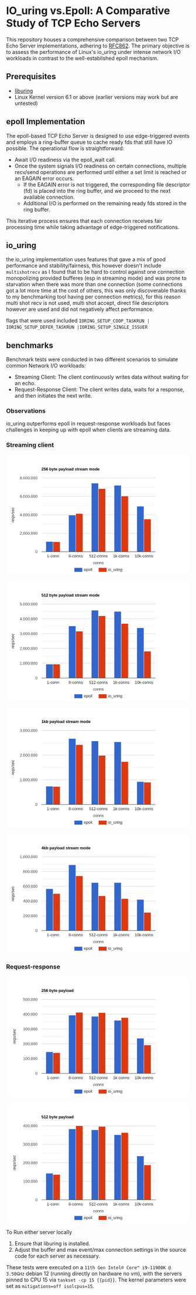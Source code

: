 # IO_uring vs.Epoll: A Comparative Study of TCP Echo Servers

This repository houses a comprehensive comparison between two TCP Echo Server implementations, adhering to [RFC862](https://www.rfc-editor.org/rfc/rfc862). The primary objective is to assess the performance of Linux's io_uring under intense network I/O workloads in contrast to the well-established epoll mechanism.


## Prerequisites
- [liburing](https://github.com/axboe/liburing)
- Linux Kernel version 6.1 or above (earlier versions may work but are untested)


## epoll Implementation

The epoll-based TCP Echo Server is designed to use edge-triggered events and employs a ring-buffer queue to cache ready fds that still have IO possible. The operational flow is straightforward:
- Await I/O readiness via the epoll_wait call.
- Once the system signals I/O readiness on certain connections, multiple recv/send operations are performed until either a set limit is reached or an EAGAIN error occurs.
    - If the EAGAIN error is not triggered, the corresponding file descriptor (fd) is placed into the ring buffer, and we proceed to the next available connection.
    - Additional I/O is performed on the remaining ready fds stored in the ring buffer.

This iterative process ensures that each connection receives fair processing time while taking advantage of edge-triggered notifications.
## io_uring

the io_uring implementation uses features that gave a mix of good performance and stability/fairness, this however doesn't include `multishotrecv` as I found that to be hard to control against one connection monopolizing provided bufferes (esp in streaming mode) and was prone to starvation when there was more than one connection (some connections got a lot more time at the cost of others, this was only discoverable thanks to my benchmarking tool having per connection metrics), for this reason multi shot recv is not used, multi shot accept, direct file descriptors however are used and did not negatively affect performance.

flags that were used included `IORING_SETUP_COOP_TASKRUN | IORING_SETUP_DEFER_TASKRUN |IORING_SETUP_SINGLE_ISSUER`

## benchmarks

Benchmark tests were conducted in two different scenarios to simulate common Network I/O workloads:

- Streaming Client: The client continuously writes data without waiting for an echo.
- Request-Response Client: The client writes data, waits for a response, and then initiates the next write.

### Observations 

io_uring outperforms epoll in request-response workloads but faces challenges in keeping up with epoll when clients are streaming data.

### Streaming client

![256 byte payloads](https://github.com/samcode206/io_uring-tcp-echo-server/blob/master/bench/stream/256/256.png?raw=true)

![512 byte payloads](https://github.com/samcode206/io_uring-tcp-echo-server/blob/master/bench/stream/512/512.png?raw=true)

![1kb payloads](https://github.com/samcode206/io_uring-tcp-echo-server/blob/master/bench/stream/1024/1kb.png?raw=true)

![4kb payloads](https://github.com/samcode206/io_uring-tcp-echo-server/blob/master/bench/stream/4096/4kb.png?raw=true)


### Request-response

![256 byte req-res payloads](https://github.com/samcode206/io_uring-tcp-echo-server/blob/master/bench/req-res/256/256-req-res.png?raw=true)

![512 byte req-res payloads](https://github.com/samcode206/io_uring-tcp-echo-server/blob/master/bench/req-res/512/512-req-res.png?raw=true)



To Run either server locally

1. Ensure that liburing is installed.
2. Adjust the buffer and max event/max connection settings in the source code for each server as necessary.

These tests were executed on a `11th Gen Intel® Core™ i9-11900K @ 3.50GHz` debian 12 (running directly on hardware no vm), with the servers pinned to CPU 15 via `taskset -cp 15 {{pid}}`. The kernel parameters were set as `mitigations=off isolcpus=15`.

